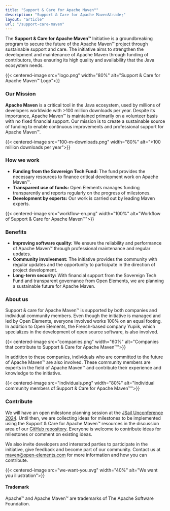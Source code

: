 ```yaml
---
title: "Support & Care for Apache Maven™"
description: "Support & Care for Apache Maven&trade;"
layout: "article"
url: "/support-care-maven"
---
```

The **Support & Care for Apache Maven&trade;** Initiative is a groundbreaking program to secure the future of the Apache Maven&trade; project through sustainable support and care.
The initiative aims to strengthen the development and maintenance of Apache Maven through funding of contributors, thus ensuring its high quality and availability that the Java ecosystem needs.

{{< centered-image src="logo.png" width="80%" alt="Support & Care for Apache Maven&trade; Logo">}}

### Our Mission

**Apache Maven** is a critical tool in the Java ecosystem, used by millions of developers worldwide with >100 million downloads per year.
Despite its importance, Apache Maven&trade; is maintained primarily on a volunteer basis with no fixed financial support.
Our mission is to create a sustainable source of funding to enable continuous improvements and professional support for Apache Maven&trade;.

{{< centered-image src="100-m-downloads.png" width="80%" alt=">100 million downloads per year">}}

### How we work

- **Funding from the Sovereign Tech Fund:** The fund provides the necessary resources to finance critical development work on Apache Maven&trade;.
- **Transparent use of funds:** Open Elements manages funding transparently and reports regularly on the progress of milestones.
- **Development by experts:** Our work is carried out by leading Maven experts.

{{< centered-image src="workflow-en.png" width="100%" alt="Workflow of Support & Care for Apache Maven&trade;">}}

### Benefits

- **Improving software quality:** We ensure the reliability and performance of Apache Maven&trade; through professional maintenance and regular updates.
- **Community involvement:** The initiative provides the community with regular updates and the opportunity to participate in the direction of project development.
- **Long-term security:** With financial support from the Sovereign Tech Fund and transparent governance from Open Elements, we are planning a sustainable future for Apache Maven.

### About us

Support & care for Apache Maven&trade; is supported by both companies and individual community members.
Even though the initiative is managed and led by Open Elements, everyone involved works 100% on an equal footing.
In addition to Open Elements, the French-based company Yupiik, which specializes in the development of open source software, is also involved.

{{< centered-image src="companies.png" width="60%" alt="Companies that contribute to Support & Care for Apache Maven&trade;">}}

In addition to these companies, individuals who are committed to the future of Apache Maven&trade; are also involved.
These community members are experts in the field of Apache Maven&trade; and contribute their experience and knowledge to the initiative.

{{< centered-image src="individuals.png" width="80%" alt="Individual community members of Support & Care for Apache Maven&trade;">}}

### Contribute

We will have an open milestone planning session at the [JSail Unconference 2024](https://jsail.ijug.eu/).
Until then, we are collecting ideas for milestones to be implemented using the Support & Care for Apache Maven™ resources
in the discussion area of our [GitHub repository](https://github.com/OpenElements/maven-support-care).
Everyone is welcome to contribute ideas for milestones or comment on existing ideas.

We also invite developers and interested parties to participate in the initiative,
give feedback and become part of our community. Contact us at [maven@open-elements.com](mailto:maven@open-elements.com)
for more information and how you can contribute.

{{< centered-image src="we-want-you.svg" width="40%" alt="We want you illustration">}}

#### Trademark

Apache&trade; and Apache Maven&trade; are trademarks of The Apache Software Foundation.
